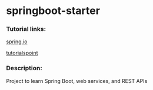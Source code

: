 # springboot-starter

### Tutorial links:

[spring.io](https://spring.io/guides/gs/spring-boot/)

[tutorialspoint](https://www.tutorialspoint.com/spring_boot/index.htm)

### Description:
Project to learn Spring Boot, web services, and REST APIs
